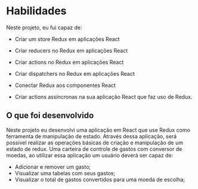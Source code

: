 # Habilidades

Neste projeto, eu fui capaz de:

- Criar um store Redux em aplicações React

- Criar reducers no Redux em aplicações React

- Criar actions no Redux em aplicações React

- Criar dispatchers no Redux em aplicações React

- Conectar Redux aos componentes React

- Criar actions assíncronas na sua aplicação React que faz uso de Redux.

## O que foi desenvolvido

Neste projeto eu desenvolvi uma aplicação em React que use Redux como ferramenta de manipulação de estado. Através dessa aplicação, será possível realizar as operações básicas de criação e manipulação de um estado de redux. Uma carteira de controle de gastos com conversor de moedas, ao utilizar essa aplicação um usuário deverá ser capaz de:

- Adicionar e remover um gasto;
- Visualizar uma tabelas com seus gastos;
- Visualizar o total de gastos convertidos para uma moeda de escolha;